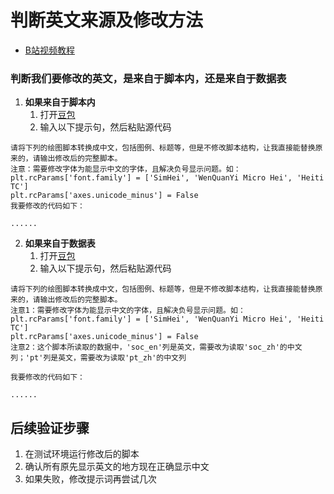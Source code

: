 
 # 判断英文来源及修改方法
- [B站视频教程](https://www.bilibili.com/video/BV1PzKUzkEgz/)
### 判断我们要修改的英文，是来自于脚本内，还是来自于数据表

1. **如果来自于脚本内**
   1. 打开[豆包](https://www.doubao.com/chat/)
   2. 输入以下提示句，然后粘贴源代码
```
请将下列的绘图脚本转换成中文，包括图例、标题等，但是不修改脚本结构，让我直接能替换原来的，请输出修改后的完整脚本。
注意：需要修改字体为能显示中文的字体，且解决负号显示问题。如：
plt.rcParams['font.family'] = ['SimHei', 'WenQuanYi Micro Hei', 'Heiti TC']
plt.rcParams['axes.unicode_minus'] = False
我要修改的代码如下：

......

```

2. **如果来自于数据表**
   1. 打开[豆包](https://www.doubao.com/chat/)
   2. 输入以下提示句，然后粘贴源代码
```
请将下列的绘图脚本转换成中文，包括图例、标题等，但是不修改脚本结构，让我直接能替换原来的，请输出修改后的完整脚本。
注意1：需要修改字体为能显示中文的字体，且解决负号显示问题。如：
plt.rcParams['font.family'] = ['SimHei', 'WenQuanYi Micro Hei', 'Heiti TC']
plt.rcParams['axes.unicode_minus'] = False
注意2：这个脚本所读取的数据中，'soc_en'列是英文，需要改为读取'soc_zh'的中文列；'pt'列是英文，需要改为读取'pt_zh'的中文列

我要修改的代码如下：

......

```

## 后续验证步骤
1. 在测试环境运行修改后的脚本
2. 确认所有原先显示英文的地方现在正确显示中文
3. 如果失败，修改提示词再尝试几次


   
   
